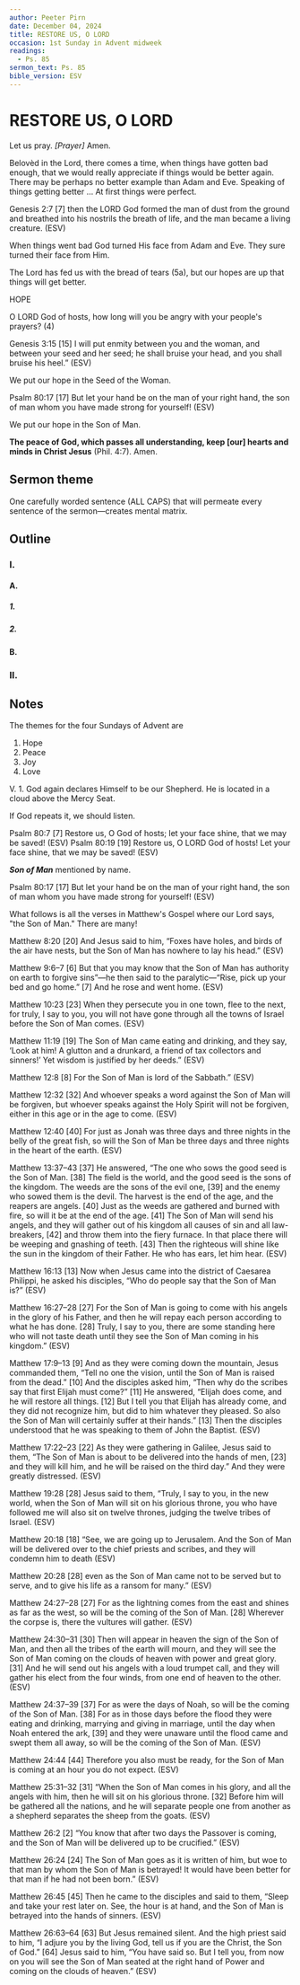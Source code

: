 ```yaml
---
author: Peeter Pirn
date: December 04, 2024
title: RESTORE US, O LORD
occasion: 1st Sunday in Advent midweek
readings:
  - Ps. 85
sermon_text: Ps. 85
bible_version: ESV
---
```


# RESTORE US, O LORD

Let us pray. *\[Prayer]*  Amen.

Belovèd in the Lord, there comes a time, when things have gotten bad enough, that we would really appreciate if things would be better again. There may be perhaps no better example than Adam and Eve. Speaking of things getting better … At first things were perfect.

Genesis 2:7
\[7] then the LORD God formed the man of dust from the ground and breathed into his nostrils the breath of life, and the man became a living creature. (ESV)

When things went bad God turned His face from Adam and Eve. They sure turned their face from Him.

The Lord has fed us with the bread of tears (5a), but our hopes are up that things will get better.

HOPE

O LORD God of hosts, how long will you be angry with your people's prayers? (4)

Genesis 3:15
\[15] I will put enmity between you and the woman,
and between your seed and her seed;
he shall bruise your head,
and you shall bruise his heel.” (ESV)

We put our hope in the Seed of the Woman.

Psalm 80:17
\[17] But let your hand be on the man of your right hand,
the son of man whom you have made strong for yourself! (ESV)

We put our hope in the Son of Man.

**The peace of God, which passes all understanding, keep \[our] hearts and minds in Christ Jesus** (Phil. 4:7). Amen.

## Sermon theme
One carefully worded sentence (ALL CAPS) that will permeate every sentence of the sermon—creates mental matrix.
## Outline
### I.
#### A.
##### 1.
##### 2.
#### B.
### II.
## Notes
The themes for the four Sundays of Advent are
1. Hope
2. Peace
3. Joy
4. Love

V. 1. God again declares Himself to be our Shepherd. He is located in a cloud above the Mercy Seat.

If God repeats it, we should listen.

Psalm 80:7
\[7] Restore us, O God of hosts;
let your face shine, that we may be saved! (ESV)
Psalm 80:19
\[19] Restore us, O LORD God of hosts!
Let your face shine, that we may be saved! (ESV)

***Son of Man*** mentioned by name.

Psalm 80:17
\[17] But let your hand be on the man of your right hand,
the son of man whom you have made strong for yourself! (ESV)

What follows is all the verses in Matthew's Gospel where our Lord says, "the Son of Man." There are many!

Matthew 8:20
\[20] And Jesus said to him, “Foxes have holes, and birds of the air have nests, but the Son of Man has nowhere to lay his head.” (ESV)

Matthew 9:6–7
\[6] But that you may know that the Son of Man has authority on earth to forgive sins”—he then said to the paralytic—“Rise, pick up your bed and go home.” \[7] And he rose and went home. (ESV)

Matthew 10:23
\[23] When they persecute you in one town, flee to the next, for truly, I say to you, you will not have gone through all the towns of Israel before the Son of Man comes. (ESV)

Matthew 11:19
\[19] The Son of Man came eating and drinking, and they say, ‘Look at him! A glutton and a drunkard, a friend of tax collectors and sinners!’ Yet wisdom is justified by her deeds.” (ESV)

Matthew 12:8
\[8] For the Son of Man is lord of the Sabbath.” (ESV)

Matthew 12:32
\[32] And whoever speaks a word against the Son of Man will be forgiven, but whoever speaks against the Holy Spirit will not be forgiven, either in this age or in the age to come. (ESV)

Matthew 12:40
\[40] For just as Jonah was three days and three nights in the belly of the great fish, so will the Son of Man be three days and three nights in the heart of the earth. (ESV)

Matthew 13:37–43
\[37] He answered, “The one who sows the good seed is the Son of Man. \[38] The field is the world, and the good seed is the sons of the kingdom. The weeds are the sons of the evil one, \[39] and the enemy who sowed them is the devil. The harvest is the end of the age, and the reapers are angels. \[40] Just as the weeds are gathered and burned with fire, so will it be at the end of the age. \[41] The Son of Man will send his angels, and they will gather out of his kingdom all causes of sin and all law-breakers, \[42] and throw them into the fiery furnace. In that place there will be weeping and gnashing of teeth. \[43] Then the righteous will shine like the sun in the kingdom of their Father. He who has ears, let him hear. (ESV)

Matthew 16:13
\[13] Now when Jesus came into the district of Caesarea Philippi, he asked his disciples, “Who do people say that the Son of Man is?” (ESV)

Matthew 16:27–28
\[27] For the Son of Man is going to come with his angels in the glory of his Father, and then he will repay each person according to what he has done. \[28] Truly, I say to you, there are some standing here who will not taste death until they see the Son of Man coming in his kingdom.” (ESV)

Matthew 17:9–13
\[9] And as they were coming down the mountain, Jesus commanded them, “Tell no one the vision, until the Son of Man is raised from the dead.” \[10] And the disciples asked him, “Then why do the scribes say that first Elijah must come?” \[11] He answered, “Elijah does come, and he will restore all things. \[12] But I tell you that Elijah has already come, and they did not recognize him, but did to him whatever they pleased. So also the Son of Man will certainly suffer at their hands.” \[13] Then the disciples understood that he was speaking to them of John the Baptist. (ESV)

Matthew 17:22–23
\[22] As they were gathering in Galilee, Jesus said to them, “The Son of Man is about to be delivered into the hands of men, \[23] and they will kill him, and he will be raised on the third day.” And they were greatly distressed. (ESV)

Matthew 19:28
\[28] Jesus said to them, “Truly, I say to you, in the new world, when the Son of Man will sit on his glorious throne, you who have followed me will also sit on twelve thrones, judging the twelve tribes of Israel. (ESV)

Matthew 20:18
\[18] “See, we are going up to Jerusalem. And the Son of Man will be delivered over to the chief priests and scribes, and they will condemn him to death (ESV)

Matthew 20:28
\[28] even as the Son of Man came not to be served but to serve, and to give his life as a ransom for many.” (ESV)

Matthew 24:27–28
\[27] For as the lightning comes from the east and shines as far as the west, so will be the coming of the Son of Man. \[28] Wherever the corpse is, there the vultures will gather. (ESV)

Matthew 24:30–31
\[30] Then will appear in heaven the sign of the Son of Man, and then all the tribes of the earth will mourn, and they will see the Son of Man coming on the clouds of heaven with power and great glory. \[31] And he will send out his angels with a loud trumpet call, and they will gather his elect from the four winds, from one end of heaven to the other. (ESV)

Matthew 24:37–39
\[37] For as were the days of Noah, so will be the coming of the Son of Man. \[38] For as in those days before the flood they were eating and drinking, marrying and giving in marriage, until the day when Noah entered the ark, \[39] and they were unaware until the flood came and swept them all away, so will be the coming of the Son of Man. (ESV)

Matthew 24:44
\[44] Therefore you also must be ready, for the Son of Man is coming at an hour you do not expect. (ESV)

Matthew 25:31–32
\[31] “When the Son of Man comes in his glory, and all the angels with him, then he will sit on his glorious throne. \[32] Before him will be gathered all the nations, and he will separate people one from another as a shepherd separates the sheep from the goats. (ESV)

Matthew 26:2
\[2] “You know that after two days the Passover is coming, and the Son of Man will be delivered up to be crucified.” (ESV)

Matthew 26:24
\[24] The Son of Man goes as it is written of him, but woe to that man by whom the Son of Man is betrayed! It would have been better for that man if he had not been born.” (ESV)

Matthew 26:45
\[45] Then he came to the disciples and said to them, “Sleep and take your rest later on. See, the hour is at hand, and the Son of Man is betrayed into the hands of sinners. (ESV)

Matthew 26:63–64
\[63] But Jesus remained silent. And the high priest said to him, “I adjure you by the living God, tell us if you are the Christ, the Son of God.” \[64] Jesus said to him, “You have said so. But I tell you, from now on you will see the Son of Man seated at the right hand of Power and coming on the clouds of heaven.” (ESV)